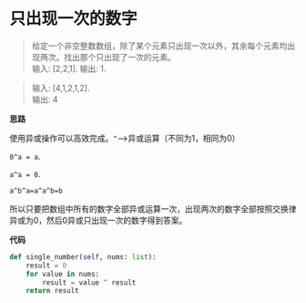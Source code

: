 # 只出现一次的数字
> 给定一个非空整数数组，除了某个元素只出现一次以外，其余每个元素均出现两次。找出那个只出现了一次的元素。  
> 输入: [2,2,1]. 
输出: 1.     

>输入: [4,1,2,1,2].  
>输出: 4  

**思路**

使用异或操作可以高效完成。`^`——>异或运算（不同为1，相同为0）

`0^a = a`.  

`a^a = 0`.     

`a^b^a=a^a^b=b`   

所以只要把数组中所有的数字全部异或运算一次，出现两次的数字全部按照交换律异或为0，然后0异或只出现一次的数字得到答案。

**代码**

```python
def single_number(self, nums: list):
	result = 0
	for value in nums:
		result = value ^ result
	return result
```
